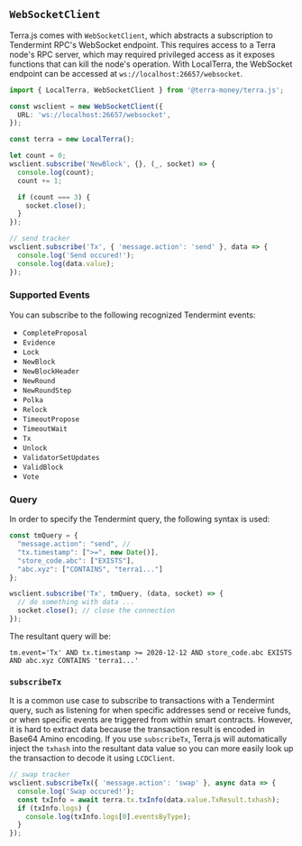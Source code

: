 ## `WebSocketClient`

Terra.js comes with `WebSocketClient`, which abstracts a subscription to Tendermint RPC's WebSocket endpoint. This requires access to a Terra node's RPC server, which may required privileged access as it exposes functions that can kill the node's operation. With LocalTerra, the WebSocket endpoint can be accessed at `ws://localhost:26657/websocket`.

```ts
import { LocalTerra, WebSocketClient } from '@terra-money/terra.js';

const wsclient = new WebSocketClient({
  URL: 'ws://localhost:26657/websocket',
});

const terra = new LocalTerra();

let count = 0;
wsclient.subscribe('NewBlock', {}, (_, socket) => {
  console.log(count);
  count += 1;

  if (count === 3) {
    socket.close();
  }
});

// send tracker
wsclient.subscribe('Tx', { 'message.action': 'send' }, data => {
  console.log('Send occured!');
  console.log(data.value);
});
```

### Supported Events

You can subscribe to the following recognized Tendermint events:

  - `CompleteProposal`
  - `Evidence`
  - `Lock`
  - `NewBlock`
  - `NewBlockHeader`
  - `NewRound`
  - `NewRoundStep`
  - `Polka`
  - `Relock`
  - `TimeoutPropose`
  - `TimeoutWait`
  - `Tx`
  - `Unlock`
  - `ValidatorSetUpdates`
  - `ValidBlock`
  - `Vote`

### Query

In order to specify the Tendermint query, the following syntax is used:

```ts
const tmQuery = {
  "message.action": "send", // 
  "tx.timestamp": [">=", new Date()],
  "store_code.abc": ["EXISTS"],
  "abc.xyz": ["CONTAINS", "terra1..."]
};

wsclient.subscribe('Tx', tmQuery, (data, socket) => {
  // do something with data ...
  socket.close(); // close the connection
});
```

The resultant query will be:

`tm.event='Tx' AND tx.timestamp >= 2020-12-12 AND store_code.abc EXISTS AND abc.xyz CONTAINS 'terra1...'`

### `subscribeTx`

It is a common use case to subscribe to transactions with a Tendermint query, such as listening for when specific addresses send or receive funds, or when specific events are triggered from within smart contracts. However, it is hard to extract data because the transaction result is encoded in Base64 Amino encoding. If you use `subscribeTx`, Terra.js will automatically inject the `txhash` into the resultant data value so you can more easily look up the transaction to decode it using `LCDClient`.

```ts
// swap tracker
wsclient.subscribeTx({ 'message.action': 'swap' }, async data => {
  console.log('Swap occured!');
  const txInfo = await terra.tx.txInfo(data.value.TxResult.txhash);
  if (txInfo.logs) {
    console.log(txInfo.logs[0].eventsByType);
  }
});
```